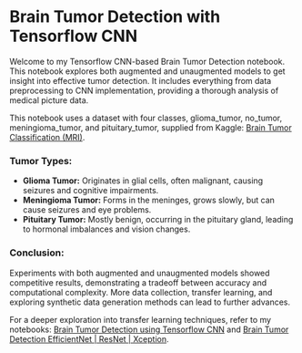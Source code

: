 # Brain Tumor Detection with Tensorflow CNN

Welcome to my Tensorflow CNN-based Brain Tumor Detection notebook. This notebook explores both augmented and unaugmented models to get insight into effective tumor detection. It includes everything from data preprocessing to CNN implementation, providing a thorough analysis of medical picture data.

This notebook uses a dataset with four classes, glioma_tumor, no_tumor, meningioma_tumor, and pituitary_tumor, supplied from Kaggle: [Brain Tumor Classification (MRI)](https://www.kaggle.com/datasets/sartajbhuvaji/brain-tumor-classification-mri).

### Tumor Types: 
- **Glioma Tumor:** Originates in glial cells, often malignant, causing seizures and cognitive impairments.
- **Meningioma Tumor:** Forms in the meninges, grows slowly, but can cause seizures and eye problems.
- **Pituitary Tumor:** Mostly benign, occurring in the pituitary gland, leading to hormonal imbalances and vision changes.

### Conclusion: 
Experiments with both augmented and unaugmented models showed competitive results, demonstrating a tradeoff between accuracy and computational complexity. More data collection, transfer learning, and exploring synthetic data generation methods can lead to further advances.


For a deeper exploration into transfer learning techniques, refer to my notebooks: [Brain Tumor Detection using Tensorflow CNN](https://www.kaggle.com/code/anitarostami/brain-tumor-detection-using-tensorflow-cnn#notebook-container) and [Brain Tumor Detection EfficientNet | ResNet | Xception](https://www.kaggle.com/code/anitarostami/brain-tumor-detection-efficientnet-resnet-xception).

